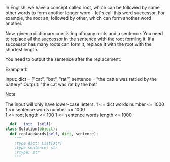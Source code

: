 
In English, we have a concept called root, which can be followed by some other words to form another longer word - let's call this word successor. For example, the root an, followed by other, which can form another word another.




Now, given a dictionary consisting of many roots and a sentence. You need to replace all the successor in the sentence with the root forming it. If a successor has many roots can form it, replace it with the root with the shortest length.



You need to output the sentence after the replacement.



Example 1:

Input: dict = ["cat", "bat", "rat"]
sentence = "the cattle was rattled by the battery"
Output: "the cat was rat by the bat"




Note:

The input will only have lower-case letters.
 1 <= dict words number <= 1000 
 1 <= sentence words number <= 1000  
 1 <= root length <= 100 
 1 <= sentence words length <= 1000 




```python
  def __init__(self):
class Solution(object):
  def replaceWords(self, dict, sentence):
    """
    :type dict: List[str]
    :type sentence: str
    :rtype: str
    """
```
